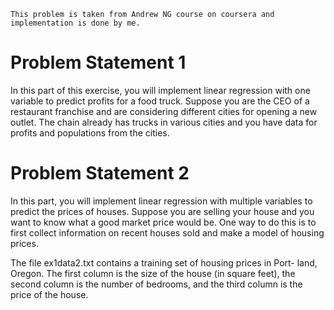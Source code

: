 `This problem is taken from Andrew NG course on coursera and implementation is done by me.`

# Problem Statement 1

In this part of this exercise, you will implement linear regression with one variable to predict profits for a food truck. Suppose you are the CEO of a restaurant franchise and are considering different cities for opening a new outlet. The chain already has trucks in various cities and you have data for profits and populations from the cities.

# Problem Statement 2

In this part, you will implement linear regression with multiple variables to predict the prices of houses. Suppose you are selling your house and you want to know what a good market price would be. One way to do this is to first collect information on recent houses sold and make a model of housing prices.

The file ex1data2.txt contains a training set of housing prices in Port- land, Oregon. The first column is the size of the house (in square feet), the second column is the number of bedrooms, and the third column is the price of the house.

